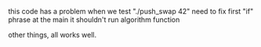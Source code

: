 this code has a problem when we test "./push_swap 42"
need to fix first "if" phrase at the main
it shouldn't run algorithm function

other things, all works well.
